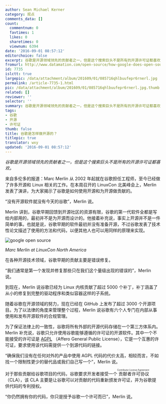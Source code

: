 ```yaml
---
author: Sean Michael Kerner
category: 观点
comments_data: []
count:
  commentnum: 0
  favtimes: 1
  likes: 0
  sharetimes: 0
  viewnum: 6394
date: '2016-09-01 08:57:12'
editorchoice: false
excerpt: 谷歌是开源领域领先的贡献者之一，但是这个搜索巨头不是所有的开源许可证都喜欢。
fromurl: http://www.datamation.com/open-source/how-google-does-open-source.html
id: 7735
islctt: true
largepic: /data/attachment/album/201609/01/085716qhlbuufepr6rnerl.jpg
permalink: /article-7735-1.html
pic: /data/attachment/album/201609/01/085716qhlbuufepr6rnerl.jpg.thumb.jpg
related: []
reviewer: ''
selector: ''
summary: 谷歌是开源领域领先的贡献者之一，但是这个搜索巨头不是所有的开源许可证都喜欢。
tags:
- 谷歌
- 开源
- 许可证
thumb: false
title: 谷歌是怎样做开源的？
titlepic: true
translator: wxy
updated: '2016-09-01 08:57:12'
---
```


*谷歌是开源领域领先的贡献者之一，但是这个搜索巨头不是所有的开源许可证都喜欢。*


来自多伦多的报道：Marc Merlin 从 2002 年起就在谷歌担任工程师，至今已经做了许多开源和 Linux 相关的工作。在本周召开的 LinuxCon 北美峰会上，Merlin 发表了演讲，为大家揭示了谷歌是如何使用开源和为开源做贡献的。


“没有开源软件就没有今天的谷歌”，Merlin 说。


Merlin 讲到，谷歌早期回馈到开源社区的资源有限，谷歌的第一代软件全都是写给内部用的，最初并不是为开源而设计的。他接着补充说，事实上开源并不是一件简单的事。也就是说，谷歌早期的软件最初并没有准备开源，不过谷歌发表了技术性论文描述了使用的方法和代码，以便其他人也可以用同样的原理来实现。


![google open source](/data/attachment/album/201609/01/085716qhlbuufepr6rnerl.jpg)


*Marc Merlin at LinuxCon North America*


在各种开源技术领域，谷歌早期的贡献主要是错误修复。


“我们通常是第一个发现并修复那些只在我们这个量级出现的错误的”，Merlin 说。


到现在，Merlin 说谷歌已经为 Linux 内核贡献了超过 5000 个补丁，补丁涵盖了从小的修复到完整的驱动程序和类似容器这样的子系统。


随着谷歌在开源领域的努力，现在已经在 GitHub 上发布了超过 3000 个开源项目。为了以法律的角度来管理整个过程，Merlin 说谷歌有六个人专门在内部从事使用和发布开源软件的合规管理。


为了保证法律上的一致性，谷歌将所有外部的开源代码存储在一个第三方体系内。Merlin 补充说，谷歌只允许使用谷歌能够遵循的许可证的开源软件。其中一个不能接受的许可证是 [AGPL](https://www.gnu.org/licenses/agpl-3.0.en.html) （Affero General Public License），它是一个互惠的许可证，要求使用该代码需提供一个到源代码的链接。


“确保我们没有在任何对外的产品中使用 AGPL 代码的代价太高，相较而言，不如找一个限制性更少的替代品或我们自己写一个”，Merlin 说。


对于那些贡献给谷歌项目的代码，谷歌要求开发者接受一个<ruby> 贡献者许可协议 <rp>  （ </rp> <rt>  Contributor License Agreement </rt> <rp>  ） </rp></ruby>（CLA），该 CLA 主要是让谷歌可以对贡献的代码重新颁发许可证，并为谷歌提供代码的专利授权。


“你仍然拥有你的代码，你只是授予谷歌一个许可而已”，Merlin 说。